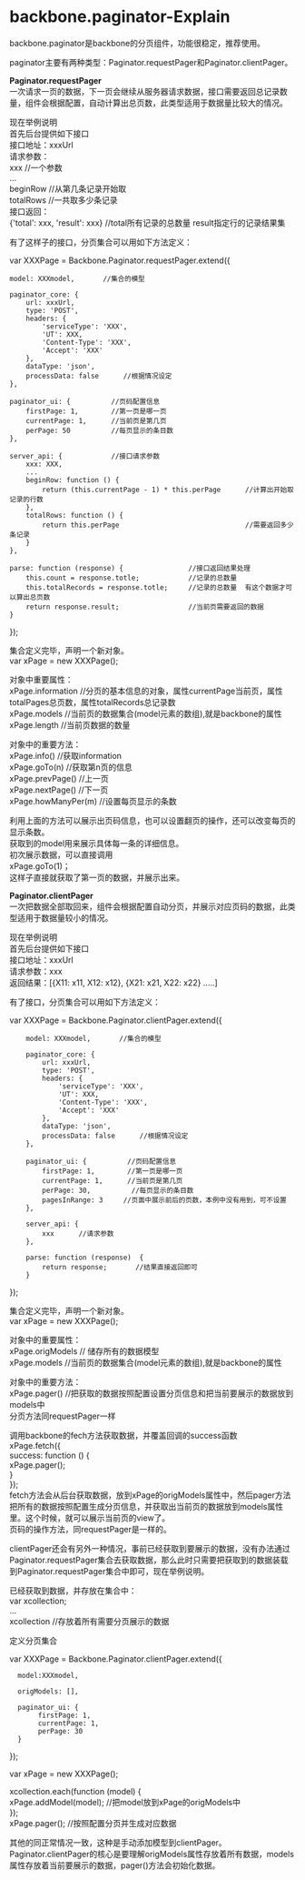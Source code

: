 backbone.paginator-Explain
==========================

backbone.paginator是backbone的分页组件，功能很稳定，推荐使用。

paginator主要有两种类型：Paginator.requestPager和Paginator.clientPager。

<b>Paginator.requestPager</b>               
一次请求一页的数据，下一页会继续从服务器请求数据，接口需要返回总记录数量，组件会根据配置，自动计算出总页数，此类型适用于数据量比较大的情况。

现在举例说明        
首先后台提供如下接口          
接口地址：xxxUrl    
请求参数：          
xxx         //一个参数    
...       
beginRow            //从第几条记录开始取              
totalRows           //一共取多少条记录                
接口返回：          
{'total': xxx, 'result': xxx}    //total所有记录的总数量    result指定行的记录结果集      

有了这样子的接口，分页集合可以用如下方法定义：

var XXXPage = Backbone.Paginator.requestPager.extend({

    model: XXXmodel,       //集合的模型

    paginator_core: {
        url: xxxUrl,
        type: 'POST',
        headers: {
            'serviceType': 'XXX',
            'UT': XXX,
            'Content-Type': 'XXX',
            'Accept': 'XXX'
        },
        dataType: 'json',
        processData: false      //根据情况设定
    },

    paginator_ui: {          //页码配置信息
        firstPage: 1,        //第一页是哪一页
        currentPage: 1,      //当前页是第几页
        perPage: 50          //每页显示的条目数
    },

    server_api: {            //接口请求参数
        xxx: XXX,
        ...
        beginRow: function () {
            return (this.currentPage - 1) * this.perPage      //计算出开始取记录的行数
        },
        totalRows: function () {
            return this.perPage                               //需要返回多少条记录
        }
    },

    parse: function (response) {                //接口返回结果处理                  
        this.count = response.totle;            //记录的总数量                  
        this.totalRecords = response.totle;     //记录的总数量  有这个数据才可以算出总页数 
        return response.result;                 //当前页需要返回的数据
    }
});

集合定义完毕，声明一个新对象。      
var xPage = new XXXPage();  

对象中重要属性：        
xPage.information   //分页的基本信息的对象，属性currentPage当前页，属性totalPages总页数，属性totalRecords总记录数    
xPage.models       //当前页的数据集合(model元素的数组),就是backbone的属性             
xPage.length       //当前页数据的数量       

对象中的重要方法：          
xPage.info()        //获取information       
xPage.goTo(n)       //获取第n页的信息       
xPage.prevPage()    //上一页        
xPage.nextPage()    //下一页        
xPage.howManyPer(m) //设置每页显示的条数        

利用上面的方法可以展示出页码信息，也可以设置翻页的操作，还可以改变每页的显示条数。            
获取到的model用来展示具体每一条的详细信息。         
初次展示数据，可以直接调用      
xPage.goTo(1)；         
这样子直接就获取了第一页的数据，并展示出来。        



<b>Paginator.clientPager</b>                       
一次把数据全部取回来，组件会根据配置自动分页，并展示对应页码的数据，此类型适用于数据量较小的情况。

现在举例说明        
首先后台提供如下接口        
接口地址：xxxUrl        
请求参数：xxx       
返回结果：[{X11: x11, X12: x12}, {X21: x21, X22: x22} .....]        
    
有了接口，分页集合可以用如下方法定义：      
    
var XXXPage =  Backbone.Paginator.clientPager.extend({

        model: XXXmodel,       //集合的模型

        paginator_core: {
            url: xxxUrl,
            type: 'POST',
            headers: {
                'serviceType': 'XXX',
                'UT': XXX,
                'Content-Type': 'XXX',
                'Accept': 'XXX'
            },
            dataType: 'json',
            processData: false      //根据情况设定
        },

        paginator_ui: {          //页码配置信息
            firstPage: 1,        //第一页是哪一页
            currentPage: 1,      //当前页是第几页
            perPage: 30,          //每页显示的条目数
            pagesInRange: 3     //页面中展示前后的页数，本例中没有用到，可不设置
        },

        server_api: {
            xxx      //请求参数
        },

        parse: function (response)  {     
            return response;       //结果直接返回即可     
        }     
});     

集合定义完毕，声明一个新对象。          
var xPage = new XXXPage();     

对象中的重要属性：     
xPage.origModels      // 储存所有的数据模型     
xPage.models       //当前页的数据集合(model元素的数组),就是backbone的属性       

对象中的重要方法：    
xPage.pager()     //把获取的数据按照配置设置分页信息和把当前要展示的数据放到models中        
分页方法同requestPager一样       

调用backbone的fech方法获取数据，并覆盖回调的success函数     
xPage.fetch({           
     success: function () {         
          xPage.pager();            
     }      
});              
fetch方法会从后台获取数据，放到xPage的origModels属性中，然后pager方法把所有的数据按照配置生成分页信息，并获取出当前页的数据放到models属性里。这个时候，就可以展示当前页的view了。                
页码的操作方法，同requestPager是一样的。         


clientPager还会有另外一种情况，事前已经获取到要展示的数据，没有办法通过Paginator.requestPager集合去获取数据，那么此时只需要把获取到的数据装载到Paginator.requestPager集合中即可，现在举例说明。               

已经获取到数据，并存放在集合中：        
var xcollection;            
...             
xcollection      //存放着所有需要分页展示的数据         

定义分页集合        

var XXXPage = Backbone.Paginator.clientPager.extend({       
        
      model:XXXmodel,           
        
      origModels: [],           
        
      paginator_ui: {           
           firstPage: 1,            
           currentPage: 1,          
           perPage: 30          
      }         
});         

var xPage = new XXXPage();               

xcollection.each(function (model) {                 
     xPage.addModel(model);               //把model放到xPage的origModels中              
});                 
xPage.pager();          //按照配置分页并生成对应数据            
            
其他的同正常情况一致，这种是手动添加模型到clientPager。             
Paginator.clientPager的核心是要理解origModels属性存放着所有数据，models属性存放着当前要展示的数据，pager()方法会初始化数据。            


